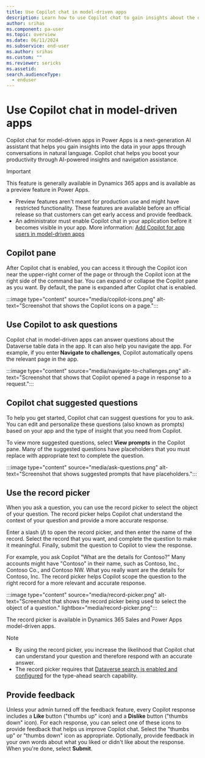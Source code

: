```yaml
---
title: Use Copilot chat in model-driven apps
description: Learn how to use Copilot chat to gain insights about the data in your model-driven apps.
author: srihas
ms.component: pa-user
ms.topic: overview
ms.date: 06/11/2024
ms.subservice: end-user
ms.author: srihas
ms.custom: ""
ms.reviewer: sericks
ms.assetid: 
search.audienceType: 
  - enduser
---
```


# Use Copilot chat in model-driven apps

Copilot chat for model-driven apps in Power Apps is a next-generation AI assistant that helps you gain insights into the data in your apps through conversations in natural language. Copilot chat helps you boost your productivity through AI-powered insights and navigation assistance.

> [!IMPORTANT]
>
> This feature is generally available in Dynamics 365 apps and is available as a preview feature in Power Apps.
>
> - Preview features aren't meant for production use and might have restricted functionality. These features are available before an official release so that customers can get early access and provide feedback.
> - An administrator must enable Copilot chat in your application before it becomes visible in your app. More information: [Add Copilot for app users in model-driven apps](../maker/model-driven-apps/add-ai-copilot.md)

## Copilot pane

After Copilot chat is enabled, you can access it through the Copilot icon near the upper-right corner of the page or through the Copilot icon at the right side of the command bar. You can expand or collapse the Copilot pane as you want. By default, the pane is expanded after Copilot chat is enabled.

:::image type="content" source="media/copilot-icons.png" alt-text="Screenshot that shows the Copilot icons on a page.":::

## Use Copilot to ask questions

Copilot chat in model-driven apps can answer questions about the Dataverse table data in the app. It can also help you navigate the app. For example, if you enter **Navigate to challenges**, Copilot automatically opens the relevant page in the app.

:::image type="content" source="media/navigate-to-challenges.png" alt-text="Screenshot that shows that Copilot opened a page in response to a request.":::

## Copilot chat suggested questions

To help you get started, Copilot chat can suggest questions for you to ask. You can edit and personalize these questions (also known as prompts) based on your app and the type of insight that you need from Copilot.

To view more suggested questions, select **View prompts** in the Copilot pane. Many of the suggested questions have placeholders that you must replace with appropriate text to complete the question.

:::image type="content" source="media/ask-questions.png" alt-text="Screenshot that shows suggested prompts that have placeholders.":::

## Use the record picker

When you ask a question, you can use the record picker to select the object of your question. The record picker helps Copilot chat understand the context of your question and provide a more accurate response.

Enter a slash (**/**) to open the record picker, and then enter the name of the record. Select the record that you want, and complete the question to make it meaningful. Finally, submit the question to Copilot to view the response.

For example, you ask Copilot "What are the details for Contoso?" Many accounts might have "Contoso" in their name, such as Contoso, Inc., Contoso Co., and Contoso NW. What you really want are the details for Contoso, Inc. The record picker helps Copilot scope the question to the right record for a more relevant and accurate response.

:::image type="content" source="media/record-picker.png" alt-text="Screenshot that shows the record picker being used to select the object of a question." lightbox="media/record-picker.png":::

The record picker is available in Dynamics 365 Sales and Power Apps model-driven apps.

> [!NOTE]
>
> - By using the record picker, you increase the likelihood that Copilot chat can understand your question and therefore respond with an accurate answer.
> - The record picker requires that [Dataverse search is enabled and configured](/power-platform/admin/configure-relevance-search-organization) for the type-ahead search capability.

## Provide feedback

Unless your admin turned off the feedback feature, every Copilot response includes a **Like** button ("thumbs up" icon) and a **Dislike** button ("thumbs down" icon). For each response, you can select one of these icons to provide feedback that helps us improve Copilot chat. Select the "thumbs up" or "thumbs down" icon as appropriate. Optionally, provide feedback in your own words about what you liked or didn't like about the response. When you're done, select **Submit**.
